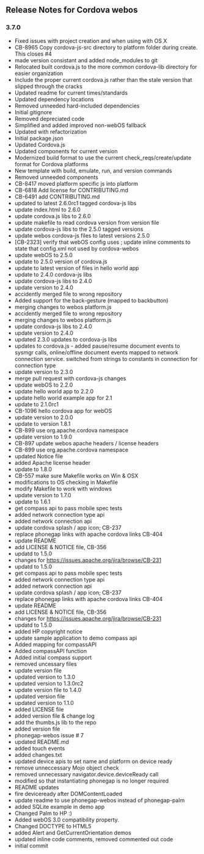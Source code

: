 <!--
#
# Licensed to the Apache Software Foundation (ASF) under one
# or more contributor license agreements.  See the NOTICE file
# distributed with this work for additional information
# regarding copyright ownership.  The ASF licenses this file
# to you under the Apache License, Version 2.0 (the
# "License"); you may not use this file except in compliance
# with the License.  You may obtain a copy of the License at
#
# http://www.apache.org/licenses/LICENSE-2.0
#
# Unless required by applicable law or agreed to in writing,
# software distributed under the License is distributed on an
# "AS IS" BASIS, WITHOUT WARRANTIES OR CONDITIONS OF ANY
#  KIND, either express or implied.  See the License for the
# specific language governing permissions and limitations
# under the License.
#
-->
## Release Notes for Cordova webos ##

### 3.7.0 ###

* Fixed issues with project creation and when using with OS X
* CB-8965 Copy cordova-js-src directory to platform folder during create. This closes #4
* made version consistant and added node_modules to git
* Relocated built cordova.js to the more common cordova-lib directory for easier organization
* Include the proper current cordova.js rather than the stale version that slipped through the cracks
* Updated readme for current times/standards
* Updated dependency locations
* Removed unneeded hard-included dependencies
* Initial gitignore
* Removed depreciated code
* Simplified and added improved non-webOS fallback
* Updated with refactorization
* Initial package.json
* Updated Cordova.js
* Updated components for current version
* Modernized build format to use the current check_reqs/create/update format for Cordova platforms
* New template with build, emulate, run, and version commands
* Removed unneeded components
* CB-8417 moved platform specific js into platform
* CB-6818 Add license for CONTRIBUTING.md
* CB-6491 add CONTRIBUTING.md
* updated to latest 2.6.0rc1 tagged cordova-js libs
* update index.html to 2.6.0
* update cordova.js libs to 2.6.0
* update makefile to read cordova version from version file
* update cordova-js libs to the 2.5.0 tagged versions
* update webos cordova-js files to latest versions 2.5.0
* [CB-2323] verify that webOS config uses <widget>; update inline comments to state that config.xml not used by cordova-webos
* update webOS to 2.5.0
* update to 2.5.0 version of cordova.js
* update to latest version of files in hello world app
* update to 2.4.0 cordova-js libs
* update cordova-js libs to 2.4.0
* update version to 2.4.0
* accidently merged file to wrong repository
* Added support for the back-gesture (mapped to backbutton)
* merging changes to webos platform.js
* accidently merged file to wrong repository
* merging changes to webos platform.js
* update cordova-js libs to 2.4.0
* update version to 2.4.0
* updated 2.3.0 updates to cordova-js libs
* updates to cordova.js - added pause/resume document events to sysmgr calls, online/offline document events mapped to network connection service. switched from strings to constants in connection for connection type
* update version to 2.3.0
* merge pull request with cordova-js changes
* update webOS to 2.2.0
* update hello world app to 2.2.0
* update hello world example app for 2.1
* update to 2.1.0rc1
* CB-1096 hello cordova app for webOS
* update version to 2.0.0
* update to version 1.8.1
* CB-899 use org.apache.cordova namespace
* update version to 1.9.0
* CB-897 update webos apache headers / license headers
* CB-899 use org.apache.cordova namespace
* updated Notice file
* added Apache license header
* update to 1.8.0
* CB-557 make sure Makefile works on Win & OSX
* modifications to OS checking in Makefile
* modify Makefile to work with windows
* update version to 1.7.0
* update to 1.6.1
* get compass api to pass mobile spec tests
* added network connection type api
* added network connection api
* update cordova splash / app icon; CB-237
* replace phonegap links with apache cordova links CB-404
* update README
* add LICENSE & NOTICE file, CB-356
* updatd to 1.5.0
* changes for https://issues.apache.org/jira/browse/CB-231
* updatd to 1.5.0
* get compass api to pass mobile spec tests
* added network connection type api
* added network connection api
* update cordova splash / app icon; CB-237
* replace phonegap links with apache cordova links CB-404
* update README
* add LICENSE & NOTICE file, CB-356
* changes for https://issues.apache.org/jira/browse/CB-231
* updatd to 1.5.0
* added HP copyright notice
* update sample application to demo compass api
* Added mapping for compassAPI
* Added compassAPI function
* Added initial compass support
* removed uncessary files
* update version file
* updated version to 1.3.0
* updated version to 1.3.0rc2
* update version file to 1.4.0
* updated version file
* updated version to 1.1.0
* added LICENSE file
* added version file & change log
* add the thumbs.js lib to the repo
* added version file
* phonegap-webos issue # 7
* updated README.md
* added touch events
* added changes.txt
* updated device apis to set name and platform on device ready
* remove unneccessary Mojo object check
* removed unnecessary navigator.device.deviceReady call
* modified so that instantiating phonegap is no longer required
* README updates
* fire deviceready after DOMContentLoaded
* update readme to use phonegap-webos instead of phonegap-palm
* added SQLite example in demo app
* Changed Palm to HP :)
* Added webOS 3.0 compatibility property.
* Changed DOCTYPE to HTML5
* added Alert and GetCurrentOrientation demos
* updated inline code comments, removed commented out code
* initial commit
